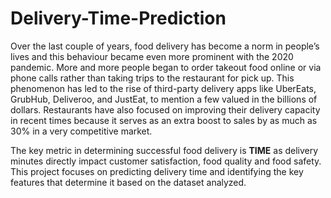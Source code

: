 # Delivery-Time-Prediction
Over the last couple of years, food delivery has become a norm in people’s lives and this behaviour became even more prominent with the 2020 pandemic. More and more people began to order takeout food online or via phone calls rather than taking trips to the restaurant for pick up. This phenomenon has led to the rise of third-party delivery apps like UberEats, GrubHub, Deliveroo, and JustEat, to mention a few valued in the billions of dollars. Restaurants have also focused on improving their delivery capacity in recent times because it serves as an extra boost to sales by as much as 30% in a very competitive market.

The key metric in determining successful food delivery is **TIME** as delivery minutes directly impact customer satisfaction, food quality and food safety. This project focuses on predicting delivery time and identifying the key features that determine it based on the dataset analyzed.
